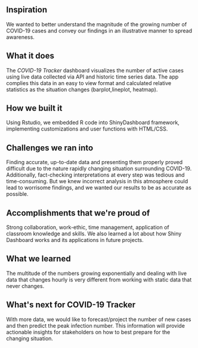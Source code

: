 
## Inspiration
We wanted to better understand the magnitude of the growing number of COVID-19 cases and convey our findings in an illustrative manner to spread awareness.

## What it does
The *COVID-19 Tracker* dashboard visualizes the number of active cases using live data collected via API and historic time series data. The app complies this data in an easy to view format and calculated relative statistics as the situation changes (barplot,lineplot, heatmap).

## How we built it
Using Rstudio, we embedded R code into ShinyDashboard framework, implementing customizations and user functions with HTML/CSS.

## Challenges we ran into
Finding accurate, up-to-date data and presenting them properly proved difficult due to the nature rapidly changing situation surrounding COVID-19. Additionally, fact-checking interpretations at every step was tedious and time-consuming. But we knew incorrect analysis in this atmosphere could lead to worrisome findings, and we wanted our results to be as accurate as possible. 

## Accomplishments that we're proud of
Strong collaboration, work-ethic, time management, application of classroom knowledge and skills. We also learned a lot about how Shiny Dashboard works and its applications in future projects. 

## What we learned
The multitude of the numbers growing exponentially and dealing with live data that changes hourly is very different from working with static data that never changes. 

## What's next for COVID-19 Tracker
With more data, we would like to forecast/project the number of new cases and then predict the peak infection number. This information will provide actionable insights for stakeholders on how to best prepare for the changing situation.
